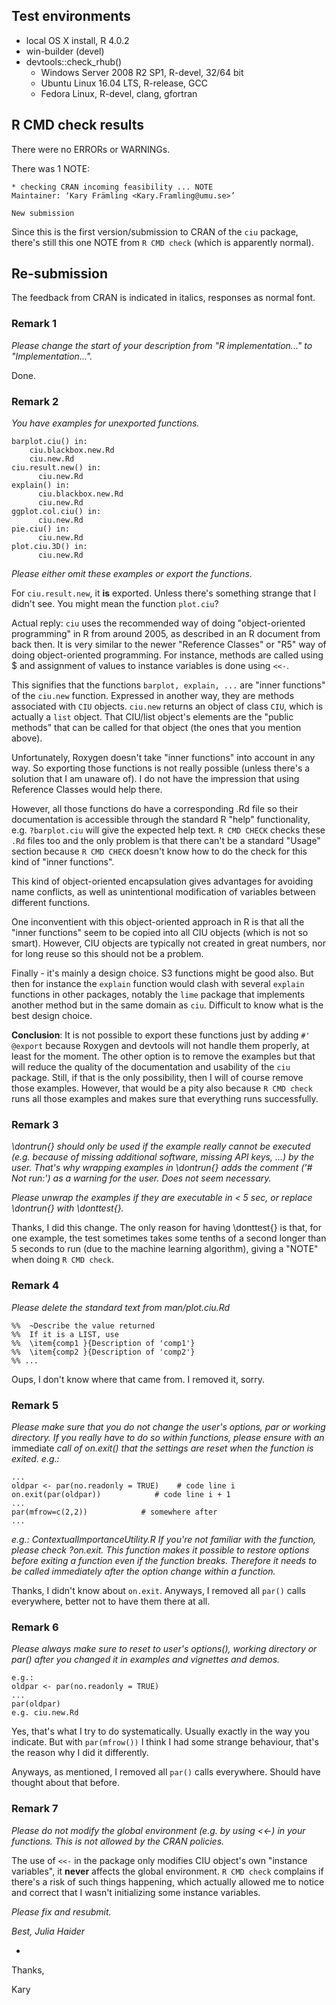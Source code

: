## Test environments
* local OS X install, R 4.0.2
* win-builder (devel) 
* devtools::check_rhub()
  - Windows Server 2008 R2 SP1, R-devel, 32/64 bit
  - Ubuntu Linux 16.04 LTS, R-release, GCC
  - Fedora Linux, R-devel, clang, gfortran

## R CMD check results
There were no ERRORs or WARNINGs. 

There was 1 NOTE:

```
* checking CRAN incoming feasibility ... NOTE
Maintainer: ‘Kary Främling <Kary.Framling@umu.se>’

New submission
```

Since this is the first version/submission to CRAN of the `ciu` package, 
there's still this one NOTE from `R CMD check` (which is apparently normal).

## Re-submission 

The feedback from CRAN is indicated in italics, responses as normal font. 

### Remark 1 

*Please change the start of your description from "R implementation..." to "Implementation...".*

Done.

### Remark 2 

*You have examples for unexported functions.*

```
barplot.ciu() in: 
	ciu.blackbox.new.Rd 
	ciu.new.Rd
ciu.result.new() in:
      ciu.new.Rd
explain() in:
      ciu.blackbox.new.Rd
      ciu.new.Rd
ggplot.col.ciu() in:
      ciu.new.Rd
pie.ciu() in:
      ciu.new.Rd
plot.ciu.3D() in:
      ciu.new.Rd
```

*Please either omit these examples or export the functions.*

For `ciu.result.new`, it **is** exported. Unless there's something strange that I didn't see. You might mean the function `plot.ciu`?

Actual reply: `ciu` uses the recommended way of doing "object-oriented programming" in R from around 2005, as described in an R document from back then. It is very similar to the newer "Reference Classes" or "R5" way of doing object-oriented programming. For instance, methods are called using <object>$<method> and assignment of values to instance variables is done using `<<-`. 

This signifies that the functions `barplot, explain, ...` are "inner functions" of the `ciu.new` function. Expressed in another way, they are methods associated with `CIU` objects. `ciu.new` returns an object of class `CIU`, which is actually a `list` object. That CIU/list object's elements are the "public methods" that can be called for that object (the ones that you mention above). 

Unfortunately, Roxygen doesn't take "inner functions" into account in any way. So exporting those functions is not really possible (unless there's a solution that I am unaware of). I do not have the impression that using Reference Classes would help there. 

However, all those functions do have a corresponding .Rd file so their documentation is accessible through the standard R "help" functionality, e.g. `?barplot.ciu` will give the expected help text. `R CMD CHECK` checks these `.Rd` files too and the only problem is that there can't be a standard "Usage" section because `R CMD CHECK` doesn't know how to do the check for this kind of "inner functions". 

This kind of object-oriented encapsulation gives advantages for avoiding name conflicts, as well as unintentional modification of variables between different functions.  

One inconventient with this object-oriented approach in R is that all the "inner functions" seem to be copied into all CIU objects (which is not so smart). However, CIU objects are typically not created in great numbers, nor for long reuse so this should not be a problem. 

Finally - it's mainly a design choice. S3 functions might be good also. But then for instance the `explain` function would clash with several `explain` functions in other packages, notably the `lime` package that implements another method but in the same domain as `ciu`. Difficult to know what is the best design choice. 

**Conclusion**: It is not possible to export these functions just by adding `#' @export` because Roxygen and devtools will not handle them properly, at least for the moment. The other option is to remove the examples but that will reduce the quality of the documentation and usability of the `ciu` package. Still, if that is the only possibility, then I will of course remove those examples. However, that would be a pity also because `R CMD check` runs all those examples and makes sure that everything runs successfully. 

### Remark 3 

*\dontrun{} should only be used if the example really cannot be executed (e.g. because of missing additional software, missing API keys, ...) by the user. That's why wrapping examples in \dontrun{} adds the comment ('# Not run:') as a warning for the user.
Does not seem necessary.*

*Please unwrap the examples if they are executable in < 5 sec, or replace \dontrun{} with \donttest{}.*

Thanks, I did this change. The only reason for having \donttest{} is that, for one example, the test sometimes takes some tenths of a second longer than 5 seconds to run (due to the machine learning algorithm), giving a "NOTE" when doing `R CMD check`. 

### Remark 4 

*Please delete the standard text from man/plot.ciu.Rd*

```
%%  ~Describe the value returned
%%  If it is a LIST, use
%%  \item{comp1 }{Description of 'comp1'}
%%  \item{comp2 }{Description of 'comp2'}
%% ...
```
Oups, I don't know where that came from. I removed it, sorry. 

### Remark 5 

*Please make sure that you do not change the user's options, par or working directory. If you really have to do so within functions, please ensure with an* immediate *call of on.exit() that the settings are reset when the function is exited. e.g.:*

```
...
oldpar <- par(no.readonly = TRUE)    # code line i
on.exit(par(oldpar))            # code line i + 1
...
par(mfrow=c(2,2))            # somewhere after
...
```

*e.g.: ContextualImportanceUtility.R*
*If you're not familiar with the function, please check ?on.exit. This function makes it possible to restore options before exiting a function even if the function breaks. Therefore it needs to be called immediately after the option change within a function.*

Thanks, I didn't know about `on.exit`. Anyways, I removed all `par()` calls everywhere, better not to have them there at all. 

### Remark 6 

*Please always make sure to reset to user's options(), working directory or par() after you changed it in examples and vignettes and demos.*

```
e.g.:
oldpar <- par(no.readonly = TRUE)
...
par(oldpar)
e.g. ciu.new.Rd
```
Yes, that's what I try to do systematically. Usually exactly in the way you indicate. But with `par(mfrow())` I think I had some strange behaviour, that's the reason why I did it differently. 

Anyways, as mentioned, I removed all `par()` calls everywhere. Should have thought about that before.  

### Remark 7 

*Please do not modify the global environment (e.g. by using <<-) in your functions. This is not allowed by the CRAN policies.*

The use of ``<<-`` in the package only modifies CIU object's own "instance variables", it **never** affects the global environment. `R CMD check` complains if there's a risk of such things happening, which actually allowed me to notice and correct that I wasn't initializing some instance variables. 

*Please fix and resubmit.*

*Best,*
*Julia Haider*

*

Thanks, 

   Kary

